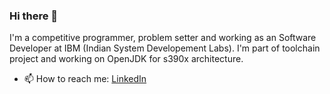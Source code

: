 ### Hi there 👋
  I'm a competitive programmer, problem setter and working as an Software Developer at IBM (Indian System Developement Labs). I'm part of toolchain project and working on OpenJDK for s390x architecture.

- 📫 How to reach me: [LinkedIn](https://www.linkedin.com/in/offamitkumar/)

<!--
**offamitkumar/offamitkumar** is a ✨ _special_ ✨ repository because its `README.md` (this file) appears on your GitHub profile.

Here are some ideas to get you started:

- 🔭 I’m currently working on ...

- 👯 I’m looking to collaborate on ...
- 🤔 I’m looking for help with ...


- 😄 Pronouns: ...

-->
